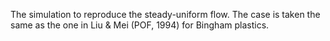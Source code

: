The simulation to reproduce the steady-uniform flow. The case is taken the same as the one in Liu & Mei (POF, 1994) for Bingham plastics.
